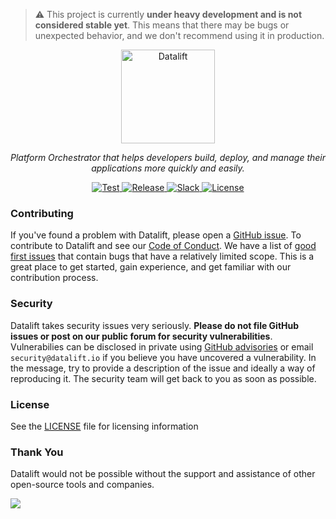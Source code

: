 > :warning: This project is currently **under heavy development and is not considered stable yet**. This means that there may be bugs or unexpected behavior, and we don't recommend using it in production.
> 
<p align="center">
  <a href="https://datalift.io"><img src="https://datalift.io/images/logo.png" height="150px" alt="Datalift"></a>
</p>
<p align="center">
  <em>Platform Orchestrator that helps developers build, deploy, and manage their applications more quickly and easily.</em>
</p>
<p align="center">
  <a href="https://github.com/datalifthq/datalift/stargazers/" target="_blank">
    <img src="https://img.shields.io/github/stars/datalifthq/datalift?style=social&label=Star&maxAge=2592000" alt="Test">
  </a>
  <a href="https://github.com/datalifthq/datalift/releases" target="_blank">
    <img src="https://img.shields.io/github/v/release/datalifthq/datalift?color=white" alt="Release">
  </a>
  <a href="https://datalift.slack.com/" target="_blank">
    <img src="https://img.shields.io/badge/slack-join-white.svg?logo=slack" alt="Slack">
  </a>
  <a href="https://github.com/datalifthq/datalift/tree/master/LICENSE" target="_blank">
    <img src="https://img.shields.io/static/v1?label=license&message=MPL-2.0&color=white" alt="License">
  </a>
</p>

### Contributing

If you've found a problem with Datalift, please open a [GitHub issue](https://github.com/datalifthq/datalift/issues/new/choose). To contribute to Datalift and see our [Code of Conduct](https://github.com/datalifthq/datalift/tree/master/.github/CODE_OF_CONDUCT.md). We have a list of [good first issues](https://github.com/datalifthq/datalift/labels/contributor-program) that contain bugs that have a relatively limited scope. This is a great place to get started, gain experience, and get familiar with our contribution process.

### Security

Datalift takes security issues very seriously. **Please do not file GitHub issues or post on our public forum for security vulnerabilities**. Vulnerabilies can be disclosed in private using [GitHub advisories](https://github.com/DataliftHQ/datalift/security) or email `security@datalift.io` if you believe you have uncovered a vulnerability. In the message, try to provide a description of the issue and ideally a way of reproducing it. The security team will get back to you as soon as possible.

### License

See the [LICENSE](https://github.com/datalifthq/datalift/tree/master/LICENSE) file for licensing information

### Thank You

Datalift would not be possible without the support and assistance of other open-source tools and companies. 

<a href="https://github.com/datalifthq/datalift/graphs/contributors">
  <img src="https://contrib.rocks/image?repo=datalifthq/datalift"/>
</a>